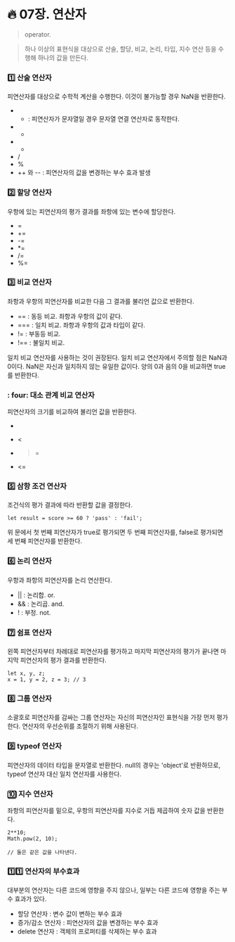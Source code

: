 # :fire: 07장. 연산자

> operator.

> 하나 이상의 표현식을 대상으로 산술, 할당, 비교, 논리, 타입, 지수 연산 등을 수행해 하나의 값을 만든다.

### :one: 산술 연산자

피연산자를 대상으로 수학적 계산을 수행한다. 이것이 불가능할 경우 NaN을 반환한다.

- + : 피연산자가 문자열일 경우 문자열 연결 연산자로 동작한다.
- -
- *
- /
- %
- ++ 와 -- : 피연산자의 값을 변경하는 부수 효과 발생

### :two: 할당 연산자

우항에 있는 피연산자의 평가 결과를 좌항에 있는 변수에 할당한다.

- =
- +=
- -=
- *=
- /=
- %=

### :three: 비교 연산자

좌항과 우항의 피연산자를 비교한 다음 그 결과를 불리언 값으로 반환한다.

- ==  : 동등 비교. 좌항과 우항의 값이 같다.
- === : 일치 비교. 좌항과 우항의 값과 타입이 같다.
- !=  : 부동등 비교.
- !== : 불일치 비교.

일치 비교 연산자를 사용하는 것이 권장된다.
일치 비교 연산자에서 주의할 점은 NaN과 0이다.
NaN은 자신과 일치하지 않는 유일한 값이다.
양의 0과 음의 0을 비교하면 true를 반환한다.

### : four: 대소 관계 비교 연산자

피연산자의 크기를 비교하여 불리언 값을 반환한다.

- >
- <
- >=
- <=

### :five: 삼항 조건 연산자

조건식의 평가 결과에 따라 반환할 값을 결정한다.

```
let result = score >= 60 ? 'pass' : 'fail';
```

위 문에서 첫 번째 피연산자가 true로 평가되면 두 번째 피연산자를, false로 평가되면 세 번째 피연산자를 반환한다.

### :six: 논리 연산자

우항과 좌항의 피연산자를 논리 연산한다.

- || : 논리합. or.
- && : 논리곱. and.
- !  : 부정. not.

### :seven: 쉼표 연산자

왼쪽 피연산자부터 차례대로 피연산자를 평가하고 마지막 피연산자의 평가가 끝나면 마지막 피연산자의 평가 결과를 반환한다.

```
let x, y, z;
x = 1, y = 2, z = 3; // 3
```

### :eight: 그룹 연산자

소괄호로 피연산자를 감싸는 그룹 연산자는 자신의 피연산자인 표현식을 가장 먼저 평가한다. 연산자의 우선순위를 조절하기 위해 사용된다.

### :nine: typeof 연산자

피연산자의 데이터 타입을 문자열로 반환한다.
null의 경우는 'object'로 반환하므로, typeof 연산자 대신 일치 연산자를 사용한다.

### 🔟 지수 연산자

좌항의 피연산자를 밑으로, 우항의 피연산자를 지수로 거듭 제곱하여 숫자 값을 반환한다.

```
2**10;
Math.pow(2, 10);

// 둘은 같은 값을 나타낸다.
```

### :one::one: 연산자의 부수효과

대부분의 연산자는 다른 코드에 영향을 주지 않으나, 일부는 다른 코드에 영향을 주는 부수 효과가 있다.

- 할당 연산자 : 변수 값이 변하는 부수 효과
- 증가/감소 연산자 : 피연산자의 값을 변경하는 부수 효과
- delete 연산자 : 객체의 프로퍼티를 삭제하는 부수 효과

